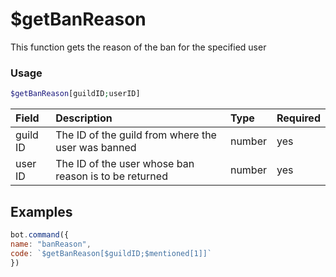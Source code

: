 # $getBanReason

This function gets the reason of the ban for the specified user 

### Usage
```php
$getBanReason[guildID;userID]
```
| Field | Description | Type | Required |
| :--- | :--- | :--- | :--- |
| guild ID | The ID of the guild from where the user was banned | number | yes |
| user ID | The ID of the user whose ban reason is to be returned | number | yes |


## Examples

```javascript
bot.command({
name: "banReason",
code: `$getBanReason[$guildID;$mentioned[1]]`
})
```

